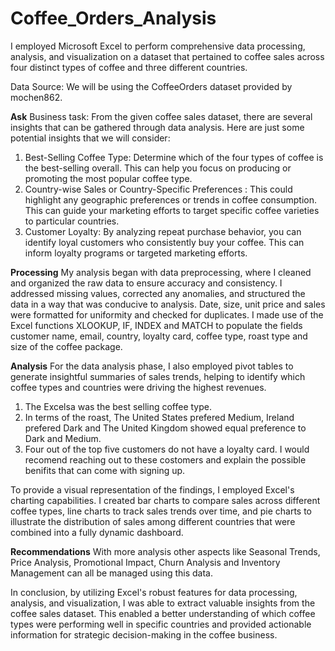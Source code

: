 # Coffee_Orders_Analysis
I employed Microsoft Excel to perform comprehensive data processing, analysis, and visualization on a dataset that pertained to coffee sales across four distinct types of coffee and three different countries.

Data Source:
We will be using the CoffeeOrders dataset provided by mochen862.

**Ask**
Business task:
From the given coffee sales dataset, there are several insights that can be gathered through data analysis. Here are just some potential insights that we will consider:
1. Best-Selling Coffee Type: Determine which of the four types of coffee is the best-selling overall. This can help you focus on producing or promoting the most popular coffee type.
2. Country-wise Sales or Country-Specific Preferences : This could highlight any geographic preferences or trends in coffee consumption. This can guide your marketing efforts to target specific coffee varieties to particular countries.
3. Customer Loyalty: By analyzing repeat purchase behavior, you can identify loyal customers who consistently buy your coffee. This can inform loyalty programs or targeted marketing efforts.

**Processing**
My analysis began with data preprocessing, where I cleaned and organized the raw data to ensure accuracy and consistency. I addressed missing values, corrected any anomalies, and structured the data in a way that was conducive to analysis. Date, size, unit price and sales were formatted for uniformity and checked for duplicates. I made use of the Excel functions XLOOKUP, IF, INDEX and MATCH to populate the fields customer name, email, country, loyalty card, coffee type, roast type and size of the coffee package.

**Analysis**
For the data analysis phase, I also employed pivot tables to generate insightful summaries of sales trends, helping to identify which coffee types and countries were driving the highest revenues.
1. The Excelsa was the best selling coffee type.
2. In terms of the roast, The United States prefered Medium, Ireland prefered Dark and The United Kingdom showed equal preference to Dark and Medium.
3. Four out of the top five customers do not have a loyalty card. I would recomend reaching out to these costomers and explain the possible benifits that can come with signing up.

To provide a visual representation of the findings, I employed Excel's charting capabilities. I created bar charts to compare sales across different coffee types, line charts to track sales trends over time, and pie charts to illustrate the distribution of sales among different countries that were combined into a fully dynamic dashboard.
 
**Recommendations**
With more analysis other aspects like Seasonal Trends, Price Analysis, Promotional Impact, Churn Analysis and Inventory Management can all be managed using this data. 

In conclusion, by utilizing Excel's robust features for data processing, analysis, and visualization, I was able to extract valuable insights from the coffee sales dataset. This enabled a better understanding of which coffee types were performing well in specific countries and provided actionable information for strategic decision-making in the coffee business.
